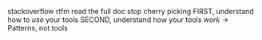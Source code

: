 stackoverflow
rtfm
read the full doc
stop cherry picking
FIRST, understand how to _use_ your tools
SECOND, understand how your tools _work_
-> Patterns, not tools
